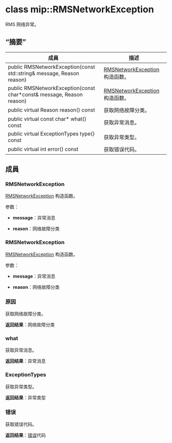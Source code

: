 # <a name="class-miprmsnetworkexception"></a>class mip::RMSNetworkException 
RMS 网络异常。
  
## <a name="summary"></a>“摘要”
 成員                        | 描述                                
--------------------------------|---------------------------------------------
 public RMSNetworkException(const std::string& message, Reason reason)  |  [RMSNetworkException](class_mip_rmsnetworkexception.md) 构造函数。
 public RMSNetworkException(const char*const& message, Reason reason)  |  [RMSNetworkException](class_mip_rmsnetworkexception.md) 构造函数。
 public virtual Reason reason() const  |  获取网络故障分类。
 public virtual const char* what() const  |  获取异常消息。
 public virtual ExceptionTypes type() const  |  获取异常类型。
 public virtual int error() const  |  获取错误代码。
  
## <a name="members"></a>成員
  
### <a name="rmsnetworkexception"></a>RMSNetworkException
[RMSNetworkException](class_mip_rmsnetworkexception.md) 构造函数。

参数：  
* **message**：异常消息 


* **reason**：网络故障分类


  
### <a name="rmsnetworkexception"></a>RMSNetworkException
[RMSNetworkException](class_mip_rmsnetworkexception.md) 构造函数。

参数：  
* **message**：异常消息 


* **reason**：网络故障分类


  
### <a name="reason"></a>原因
获取网络故障分类。

  
**返回结果**：网络故障分类
  
### <a name="what"></a>what
获取异常消息。

  
**返回结果**：异常消息
  
### <a name="exceptiontypes"></a>ExceptionTypes
获取异常类型。

  
**返回结果**：异常类型
  
### <a name="error"></a>错误
获取错误代码。

  
**返回结果**：[错误](class_mip_error.md)代码